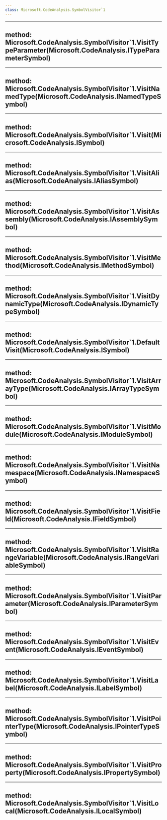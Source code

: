 ```yaml
---
class: Microsoft.CodeAnalysis.SymbolVisitor`1
---
```


---
method: Microsoft.CodeAnalysis.SymbolVisitor`1.VisitTypeParameter(Microsoft.CodeAnalysis.ITypeParameterSymbol)
---

---
method: Microsoft.CodeAnalysis.SymbolVisitor`1.VisitNamedType(Microsoft.CodeAnalysis.INamedTypeSymbol)
---

---
method: Microsoft.CodeAnalysis.SymbolVisitor`1.Visit(Microsoft.CodeAnalysis.ISymbol)
---

---
method: Microsoft.CodeAnalysis.SymbolVisitor`1.VisitAlias(Microsoft.CodeAnalysis.IAliasSymbol)
---

---
method: Microsoft.CodeAnalysis.SymbolVisitor`1.VisitAssembly(Microsoft.CodeAnalysis.IAssemblySymbol)
---

---
method: Microsoft.CodeAnalysis.SymbolVisitor`1.VisitMethod(Microsoft.CodeAnalysis.IMethodSymbol)
---

---
method: Microsoft.CodeAnalysis.SymbolVisitor`1.VisitDynamicType(Microsoft.CodeAnalysis.IDynamicTypeSymbol)
---

---
method: Microsoft.CodeAnalysis.SymbolVisitor`1.DefaultVisit(Microsoft.CodeAnalysis.ISymbol)
---

---
method: Microsoft.CodeAnalysis.SymbolVisitor`1.VisitArrayType(Microsoft.CodeAnalysis.IArrayTypeSymbol)
---

---
method: Microsoft.CodeAnalysis.SymbolVisitor`1.VisitModule(Microsoft.CodeAnalysis.IModuleSymbol)
---

---
method: Microsoft.CodeAnalysis.SymbolVisitor`1.VisitNamespace(Microsoft.CodeAnalysis.INamespaceSymbol)
---

---
method: Microsoft.CodeAnalysis.SymbolVisitor`1.VisitField(Microsoft.CodeAnalysis.IFieldSymbol)
---

---
method: Microsoft.CodeAnalysis.SymbolVisitor`1.VisitRangeVariable(Microsoft.CodeAnalysis.IRangeVariableSymbol)
---

---
method: Microsoft.CodeAnalysis.SymbolVisitor`1.VisitParameter(Microsoft.CodeAnalysis.IParameterSymbol)
---

---
method: Microsoft.CodeAnalysis.SymbolVisitor`1.VisitEvent(Microsoft.CodeAnalysis.IEventSymbol)
---

---
method: Microsoft.CodeAnalysis.SymbolVisitor`1.VisitLabel(Microsoft.CodeAnalysis.ILabelSymbol)
---

---
method: Microsoft.CodeAnalysis.SymbolVisitor`1.VisitPointerType(Microsoft.CodeAnalysis.IPointerTypeSymbol)
---

---
method: Microsoft.CodeAnalysis.SymbolVisitor`1.VisitProperty(Microsoft.CodeAnalysis.IPropertySymbol)
---

---
method: Microsoft.CodeAnalysis.SymbolVisitor`1.VisitLocal(Microsoft.CodeAnalysis.ILocalSymbol)
---

